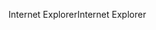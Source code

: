 <span data-ttu-id="9758b-101">Internet Explorer</span><span class="sxs-lookup"><span data-stu-id="9758b-101">Internet Explorer</span></span>